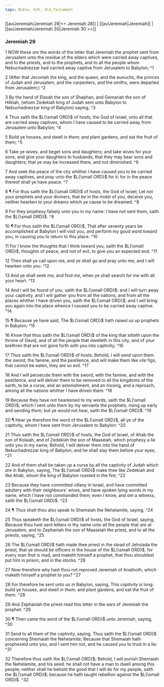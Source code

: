 ```yaml
---
tags: Bible, KJV, Old_Testament
---
```


[[av/Jeremiah/Jeremiah 28|<< Jeremiah 28]] | [[av/Jeremiah|Jeremiah]] | [[av/Jeremiah/Jeremiah 30|Jeremiah 30 >>]]

### Jeremiah 29

1 NOW these _are_ the words of the letter that Jeremiah the prophet sent from Jerusalem unto the residue of the elders which were carried away captives, and to the priests, and to the prophets, and to all the people whom Nebuchadnezzar had carried away captive from Jerusalem to Babylon; ^1

2 (After that Jeconiah the king, and the queen, and the eunuchs, the princes of Judah and Jerusalem, and the carpenters, and the smiths, were departed from Jerusalem;) ^2

3 By the hand of Elasah the son of Shaphan, and Gemariah the son of Hilkiah, (whom Zedekiah king of Judah sent unto Babylon to Nebuchadnezzar king of Babylon) saying, ^3

4 Thus saith the $L{\small ORD}$ of hosts, the God of Israel, unto all that are carried away captives, whom I have caused to be carried away from Jerusalem unto Babylon; ^4

5 Build ye houses, and dwell _in_ _them;_ and plant gardens, and eat the fruit of them; ^5

6 Take ye wives, and beget sons and daughters; and take wives for your sons, and give your daughters to husbands, that they may bear sons and daughters; that ye may be increased there, and not diminished. ^6

7 And seek the peace of the city whither I have caused you to be carried away captives, and pray unto the $L{\small ORD}$ for it: for in the peace thereof shall ye have peace. ^7

8 ¶ For thus saith the $L{\small ORD}$ of hosts, the God of Israel; Let not your prophets and your diviners, that _be_ in the midst of you, deceive you, neither hearken to your dreams which ye cause to be dreamed. ^8

9 For they prophesy falsely unto you in my name: I have not sent them, saith the $L{\small ORD}$. ^9

10 ¶ For thus saith the $L{\small ORD}$, That after seventy years be accomplished at Babylon I will visit you, and perform my good word toward you, in causing you to return to this place. ^10

11 For I know the thoughts that I think toward you, saith the $L{\small ORD}$, thoughts of peace, and not of evil, to give you an expected end. ^11

12 Then shall ye call upon me, and ye shall go and pray unto me, and I will hearken unto you. ^12

13 And ye shall seek me, and find _me_, when ye shall search for me with all your heart. ^13

14 And I will be found of you, saith the $L{\small ORD}$: and I will turn away your captivity, and I will gather you from all the nations, and from all the places whither I have driven you, saith the $L{\small ORD}$; and I will bring you again into the place whence I caused you to be carried away captive. ^14

15 ¶ Because ye have said, The $L{\small ORD}$ hath raised us up prophets in Babylon; ^15

16 _Know_ that thus saith the $L{\small ORD}$ of the king that sitteth upon the throne of David, and of all the people that dwelleth in this city, _and_ of your brethren that are not gone forth with you into captivity; ^16

17 Thus saith the $L{\small ORD}$ of hosts; Behold, I will send upon them the sword, the famine, and the pestilence, and will make them like vile figs, that cannot be eaten, they are so evil. ^17

18 And I will persecute them with the sword, with the famine, and with the pestilence, and will deliver them to be removed to all the kingdoms of the earth, to be a curse, and an astonishment, and an hissing, and a reproach, among all the nations whither I have driven them: ^18

19 Because they have not hearkened to my words, saith the $L{\small ORD}$, which I sent unto them by my servants the prophets, rising up early and sending _them;_ but ye would not hear, saith the $L{\small ORD}$. ^19

20 ¶ Hear ye therefore the word of the $L{\small ORD}$, all ye of the captivity, whom I have sent from Jerusalem to Babylon: ^20

21 Thus saith the $L{\small ORD}$ of hosts, the God of Israel, of Ahab the son of Kolaiah, and of Zedekiah the son of Maaseiah, which prophesy a lie unto you in my name; Behold, I will deliver them into the hand of Nebuchadrezzar king of Babylon; and he shall slay them before your eyes; ^21

22 And of them shall be taken up a curse by all the captivity of Judah which _are_ in Babylon, saying, The $L{\small ORD}$ make thee like Zedekiah and like Ahab, whom the king of Babylon roasted in the fire; ^22

23 Because they have committed villany in Israel, and have committed adultery with their neighbours' wives, and have spoken lying words in my name, which I have not commanded them; even I know, and _am_ a witness, saith the $L{\small ORD}$. ^23

24 ¶ _Thus_ shalt thou also speak to Shemaiah the Nehelamite, saying, ^24

25 Thus speaketh the $L{\small ORD}$ of hosts, the God of Israel, saying, Because thou hast sent letters in thy name unto all the people that _are_ at Jerusalem, and to Zephaniah the son of Maaseiah the priest, and to all the priests, saying, ^25

26 The $L{\small ORD}$ hath made thee priest in the stead of Jehoiada the priest, that ye should be officers in the house of the $L{\small ORD}$, for every man _that_ _is_ mad, and maketh himself a prophet, that thou shouldest put him in prison, and in the stocks. ^26

27 Now therefore why hast thou not reproved Jeremiah of Anathoth, which maketh himself a prophet to you? ^27

28 For therefore he sent unto us _in_ Babylon, saying, This _captivity_ _is_ long: build ye houses, and dwell _in_ _them;_ and plant gardens, and eat the fruit of them. ^28

29 And Zephaniah the priest read this letter in the ears of Jeremiah the prophet. ^29

30 ¶ Then came the word of the $L{\small ORD}$ unto Jeremiah, saying, ^30

31 Send to all them of the captivity, saying, Thus saith the $L{\small ORD}$ concerning Shemaiah the Nehelamite; Because that Shemaiah hath prophesied unto you, and I sent him not, and he caused you to trust in a lie: ^31

32 Therefore thus saith the $L{\small ORD}$; Behold, I will punish Shemaiah the Nehelamite, and his seed: he shall not have a man to dwell among this people; neither shall he behold the good that I will do for my people, saith the $L{\small ORD}$; because he hath taught rebellion against the $L{\small ORD}$. ^32
